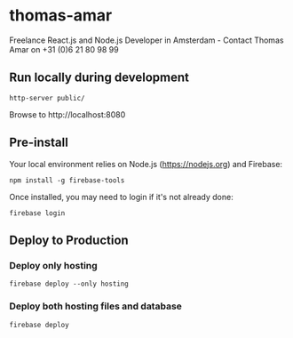 # thomas-amar
Freelance React.js and Node.js Developer in Amsterdam - Contact Thomas Amar on +31 (0)6 21 80 98 99

## Run locally during development
```
http-server public/
```

Browse to http://localhost:8080

## Pre-install
Your local environment relies on Node.js (https://nodejs.org) and Firebase:

```
npm install -g firebase-tools
```

Once installed, you may need to login if it's not already done:

```
firebase login
```

## Deploy to Production

### Deploy only hosting
```
firebase deploy --only hosting
```

### Deploy both hosting files and database
```
firebase deploy
```
